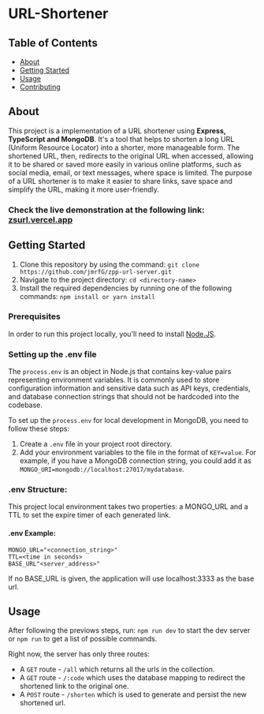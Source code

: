 
# URL-Shortener

## Table of Contents
+ [About](#about)
+ [Getting Started](#getting_started)
+ [Usage](#usage)
+ [Contributing](../CONTRIBUTING.md)

## About <a name = "about"></a>
This project is a implementation of a URL shortener using **Express, TypeScript and MongoDB**. It's a tool that helps to shorten a long URL (Uniform Resource Locator) into a shorter, more manageable form. The shortened URL, then, redirects to the original URL when accessed, allowing it to be shared or saved more easily in various online platforms, such as social media, email, or text messages, where space is limited. The purpose of a URL shortener is to make it easier to share links, save space and simplify the URL, making it more user-friendly.

### Check the live demonstration at the following link: [zsurl.vercel.app](https://zsurl.vercel.app)

## Getting Started <a name = "getting_started"></a>

 1. Clone this repository by using the command: 
		 `git clone https://github.com/jmrfG/zpp-url-server.git`
 2. Navigate to the project directory: 
		 `cd <directory-name>`
 3. Install the required dependencies by running one of the following commands: 
		 `npm install or yarn install`

### Prerequisites

In order to run this project locally, you'll need to install [Node.JS](https://nodejs.org/en/). 

### Setting up the .env file
The `process.env` is an object in Node.js that contains key-value pairs representing environment variables. It is commonly used to store configuration information and sensitive data such as API keys, credentials, and database connection strings that should not be hardcoded into the codebase.

To set up the `process.env` for local development in MongoDB, you need to follow these steps:

1.  Create a `.env` file in your project root directory.
2.  Add your environment variables to the file in the format of `KEY=value`. For example, if you have a MongoDB connection string, you could add it as `MONGO_URI=mongodb://localhost:27017/mydatabase`.

### .env Structure:
This project local environment takes two properties: a MONGO_URL and a TTL to set the expire timer of each generated link. 
#### .env Example:
````
MONGO_URL="<connection_string>"
TTL=<time in seconds>
BASE_URL"<server_address>"
```` 
If no BASE_URL is given, the application will use localhost:3333 as the base url.

## Usage <a name = "usage"></a>

After following the previows steps, run:
 	`npm run dev` to start the dev server
or `npm run` to get a list of possible commands.	

Right now, the server has only three routes:

-   A  `GET`  route -  `/all`  which returns all the urls in the collection.
-   A  `GET`  route -  `/:code`  which uses the database mapping to redirect the shortened link to the original one.
-   A  `POST`  route -  `/shorten`  which is used to generate and persist the new shortened url.